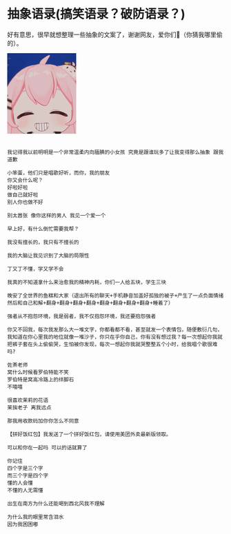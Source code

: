# 抽象语录(搞笑语录？破防语录？)

好有意思，很早就想整理一些抽象的文案了，谢谢网友，爱你们💩（你猜我哪里偷的）。

<img width="160" src="./cnabstract/C36D6F44C3C9DDD7B23D8383D7B1AFF9.gif"/>

## 

```
我记得我以前明明是一个非常温柔内向腼腆的小女孩 究竟是跟谁玩多了让我变得那么抽象 跟我道歉
```

```
小笨蛋，他们只是唱歌好听，而你，我的朋友  
你又会什么呢？
好啦好啦  
做自己就好啦  
别人你也做不好
```

```
别太嚣张 像你这样的男人 我见一个爱一个
```

```
早上好，有什么倒忙需要我帮？
```

```
我没有擅长的，我只有不擅长的
```

```
我的大脑让我见识到了大脑的局限性
```

```
丁又丁不懂，学又学不会
```

```
我真的不知道拿什么来治愈我的精神内耗，你们一人给五块，学生三块
```

```
晚安了全世界的鱼糕和大家（退出所有的聊天+手机静音加盖好孤独的被子+产生了一点负面情绪然后和自己和解+翻身+翻身+翻身+翻身+翻身+翻身+翻身+翻身+睡着了）
```

```
强者从不抱怨环境，我是弱者，我不仅抱怨环境，我还要抱怨强者
```

```
你又不回我，每次我发那么大一堆文字，你都看都不看，甚至就发一个表情包，随便敷衍几句，我知道在你心里我的地位就像一堆沙子，你只在乎你自己，你有没有想过我？每一次想起你我就把裤子套在头上偷偷哭，生怕被你发现，每次一想起你我就哭整整五个小时，给我唱个歌很难吗?
```

```
佐茶老师  
窝什么时候看罗伯特能不笑  
罗伯特是窝高冷路上的绊脚石  
不嘻嘻
```

```
很喜欢茉莉的花语  
茉挨老子 离我远点
```

```
那我用收款码加你你怎么不同意
```

```
【拼好饭红包】我发送了一个拼好饭红包，请使用美团外卖最新版领取。
```

```
可以和你在一起吗 可以的话就算了
```

```
你记住  
四个字是三个字  
而三个字是四个字  
懂的人会懂  
不懂的人无需懂  
```

```
出生在南方为什么还能喝到西北风我不理解
```

```
为什么我的眼里常含泪水  
因为我困困嘟
```